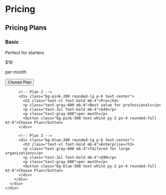 # Pricing

<div class="flex justify-center">
  <div class="max-w-2xl">
    <div class="bg-white shadow-lg rounded-lg">
      <div class="p-8">
        <h2 class="text-2xl font-bold mb-4">Pricing Plans</h2>
        <div class="grid grid-cols-3 gap-4">
          <!-- Plan 1 -->
          <div class="bg-purple-200 rounded-lg p-6 text-center">
            <h3 class="text-xl font-bold mb-4">Basic</h3>
            <p class="text-gray-600 mb-4">Perfect for starters</p>
            <p class="text-3xl font-bold mb-4">$19</p>
            <p class="text-gray-600">per month</p>
            <button class="bg-purple-500 text-white py-2 px-4 rounded-full mt-6">Choose Plan</button>
          </div>
          
          <!-- Plan 2 -->
          <div class="bg-pink-200 rounded-lg p-6 text-center">
            <h3 class="text-xl font-bold mb-4">Pro</h3>
            <p class="text-gray-600 mb-4">Best value for professionals</p>
            <p class="text-3xl font-bold mb-4">$49</p>
            <p class="text-gray-600">per month</p>
            <button class="bg-pink-500 text-white py-2 px-4 rounded-full mt-6">Choose Plan</button>
          </div>
          
          <!-- Plan 3 -->
          <div class="bg-blue-200 rounded-lg p-6 text-center">
            <h3 class="text-xl font-bold mb-4">Enterprise</h3>
            <p class="text-gray-600 mb-4">Tailored for large organizations</p>
            <p class="text-3xl font-bold mb-4">$99</p>
            <p class="text-gray-600">per month</p>
            <button class="bg-blue-500 text-white py-2 px-4 rounded-full mt-6">Choose Plan</button>
          </div>
        </div>
      </div>
    </div>
  </div>
</div>
